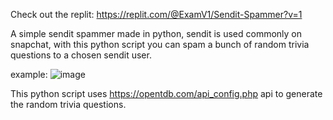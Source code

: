 Check out the replit: https://replit.com/@ExamV1/Sendit-Spammer?v=1


A simple sendit spammer made in python, sendit is used commonly on snapchat, with this python script you can spam a bunch of random trivia questions to a chosen sendit user.

example:
![image](https://user-images.githubusercontent.com/87576045/224877568-1670ccdf-e825-41e7-a5fb-705503cbb626.png)



This python script uses https://opentdb.com/api_config.php api to generate the random trivia questions.
